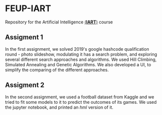 # FEUP-IART

Repository for the Artificial Intelligence [(**IART**)](https://sigarra.up.pt/feup/pt/UCURR_GERAL.FICHA_UC_VIEW?pv_ocorrencia_id=436449) course

## Assigment 1

In the first assignment, we solved 2019's google hashcode qualification round - photo slideshow, modulating it has a search problem, and exploring several different search approaches and algorithms.
We used Hill Climbing, Simulated Annealing and Genetic Algorithms.
We also developed a UI, to simplify the comparing of the different approaches. 

## Assigment 2

In the second assignment, we used a football dataset from Kaggle and we tried to fit some models to it to predict the outcomes of its games. 
We used the jupyter notebook, and printed an *hml* version of it. 
